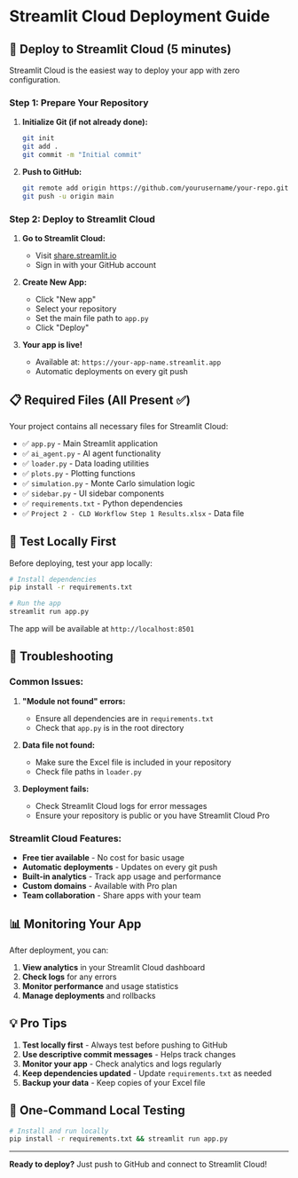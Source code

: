 # Streamlit Cloud Deployment Guide

## 🚀 Deploy to Streamlit Cloud (5 minutes)

Streamlit Cloud is the easiest way to deploy your app with zero configuration.

### Step 1: Prepare Your Repository

1. **Initialize Git (if not already done):**
   ```bash
   git init
   git add .
   git commit -m "Initial commit"
   ```

2. **Push to GitHub:**
   ```bash
   git remote add origin https://github.com/yourusername/your-repo.git
   git push -u origin main
   ```

### Step 2: Deploy to Streamlit Cloud

1. **Go to Streamlit Cloud:**
   - Visit [share.streamlit.io](https://share.streamlit.io)
   - Sign in with your GitHub account

2. **Create New App:**
   - Click "New app"
   - Select your repository
   - Set the main file path to `app.py`
   - Click "Deploy"

3. **Your app is live!**
   - Available at: `https://your-app-name.streamlit.app`
   - Automatic deployments on every git push

## 📋 Required Files (All Present ✅)

Your project contains all necessary files for Streamlit Cloud:

- ✅ `app.py` - Main Streamlit application
- ✅ `ai_agent.py` - AI agent functionality
- ✅ `loader.py` - Data loading utilities
- ✅ `plots.py` - Plotting functions
- ✅ `simulation.py` - Monte Carlo simulation logic
- ✅ `sidebar.py` - UI sidebar components
- ✅ `requirements.txt` - Python dependencies
- ✅ `Project 2 - CLD Workflow Step 1 Results.xlsx` - Data file

## 🧪 Test Locally First

Before deploying, test your app locally:

```bash
# Install dependencies
pip install -r requirements.txt

# Run the app
streamlit run app.py
```

The app will be available at `http://localhost:8501`

## 🔧 Troubleshooting

### Common Issues:

1. **"Module not found" errors:**
   - Ensure all dependencies are in `requirements.txt`
   - Check that `app.py` is in the root directory

2. **Data file not found:**
   - Make sure the Excel file is included in your repository
   - Check file paths in `loader.py`

3. **Deployment fails:**
   - Check Streamlit Cloud logs for error messages
   - Ensure your repository is public or you have Streamlit Cloud Pro

### Streamlit Cloud Features:

- **Free tier available** - No cost for basic usage
- **Automatic deployments** - Updates on every git push
- **Built-in analytics** - Track app usage and performance
- **Custom domains** - Available with Pro plan
- **Team collaboration** - Share apps with your team

## 📊 Monitoring Your App

After deployment, you can:

1. **View analytics** in your Streamlit Cloud dashboard
2. **Check logs** for any errors
3. **Monitor performance** and usage statistics
4. **Manage deployments** and rollbacks

## 💡 Pro Tips

1. **Test locally first** - Always test before pushing to GitHub
2. **Use descriptive commit messages** - Helps track changes
3. **Monitor your app** - Check analytics and logs regularly
4. **Keep dependencies updated** - Update `requirements.txt` as needed
5. **Backup your data** - Keep copies of your Excel file

## 🎯 One-Command Local Testing

```bash
# Install and run locally
pip install -r requirements.txt && streamlit run app.py
```

---

**Ready to deploy?** Just push to GitHub and connect to Streamlit Cloud! 